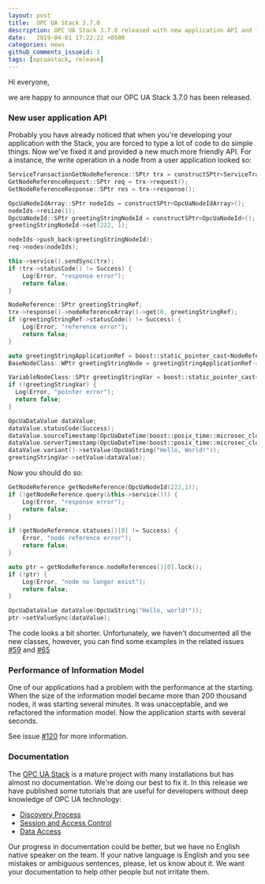 ```yaml
---
layout: post
title:  OPC UA Stack 3.7.0
description: OPC UA Stack 3.7.0 released with new application API and faster Information Model
date:   2019-04-01 17:22:22 +0500
categories: news
github_comments_issueid: 1
tags: [opcuastack, release]
---
```


Hi everyone,

we are happy to announce that our OPC UA Stack 3.7.0 has been released.

### New user application API

Probably you have already noticed that when you're developing your application with the Stack,
you are forced to type a lot of code to do simple things. Now we've fixed it and
provided a new much more friendly API. For a instance, the write operation in a node
from a user application looked so:

```cpp
ServiceTransactionGetNodeReference::SPtr trx = constructSPtr<ServiceTransactionGetNodeReference>();
GetNodeReferenceRequest::SPtr req = trx->request();
GetNodeReferenceResponse::SPtr res = trx->response();

OpcUaNodeIdArray::SPtr nodeIds = constructSPtr<OpcUaNodeIdArray>();
nodeIds->resize(1);
OpcUaNodeId::SPtr greetingStringNodeId = constructSPtr<OpcUaNodeId>();
greetingStringNodeId->set(222, 1);

nodeIds->push_back(greetingStringNodeId);
req->nodes(nodeIds);

this->service().sendSync(trx);
if (trx->statusCode() != Success) {
    Log(Error, "response error");
    return false;
}

NodeReference::SPtr greetingStringRef;
trx->response()->nodeReferenceArray()->get(0, greetingStringRef);
if (greetingStringRef->statusCode() != Success) {
    Log(Error, "reference error");
    return false;
}

auto greetingStringApplicationRef = boost::static_pointer_cast<NodeReferenceApplication>(greetingStringRef);
BaseNodeClass::WPtr greetingStringNode = greetingStringApplicationRef->baseNodeClass();

VariableNodeClass::SPtr greetingStringVar = boost::static_pointer_cast<VariableNodeClass>(greetingStringNode.lock());
if (!greetingStringVar) {
  Log(Error, "pointer error");
  return false;
}

OpcUaDataValue dataValue;
dataValue.statusCode(Success);
dataValue.sourceTimestamp(OpcUaDateTime(boost::posix_time::microsec_clock::universal_time()));
dataValue.serverTimestamp(OpcUaDateTime(boost::posix_time::microsec_clock::universal_time()));
dataValue.variant()->setValue(OpcUaString("Hello, World!"));
greetingStringVar->setValue(dataValue);
```

Now you should do so:

```cpp
GetNodeReference getNodeReference(OpcUaNodeId(222,1));
if (!getNodeReference.query(&this->service())) {
    Log(Error, "response error");
    return false;
}

if (getNodeReference.statuses()[0] != Success) {
    Error, "node reference error");
    return false;
}

auto ptr = getNodeReference.nodeReferences()[0].lock();
if (!ptr) {
    Log(Error, "node no longer exist");
    return false;
}

OpcUaDataValue dataValue(OpcUaString("Hello, world!"));
ptr->setValueSync(dataValue);
```

The code looks a bit shorter. Unfortunately, we haven't documented all the new classes,
however, you can find some examples in the related issues [#59](https://github.com/ASNeG/OpcUaStack/issues/59)
and [#65](https://github.com/ASNeG/OpcUaStack/issues/65)

### Performance of Information Model

One of our applications had a problem with the performance at the starting. When the
size of the information model became more than 200 thousand nodes, it was
starting several minutes. It was unacceptable, and we refactored the information model.
Now the application starts with several seconds.

See issue [#120](https://github.com/ASNeG/OpcUaStack/pull/120) for more information.    

### Documentation

The [OPC UA Stack](projects/opcuastack) is a mature project with many installations but has almost no documentation. We're doing our best to fix it. In this release
we have published some tutorials that are useful for developers without deep
knowledge of OPC UA technology:

 * [Discovery Process](https://opcuastack.readthedocs.io/en/3.7.0/3_development/discovery_process.html)
 * [Session and Access Control](https://opcuastack.readthedocs.io/en/3.7.0/3_development/session_and_access_control.html)
 * [Data Access](https://opcuastack.readthedocs.io/en/3.7.0/3_development/data_access.html)

Our progress in documentation could be better, but we have no English
native speaker on the team. If your native language is English and you see mistakes or
ambiguous sentences, please, let us know about it. We want your documentation to help
other people but not irritate them.
